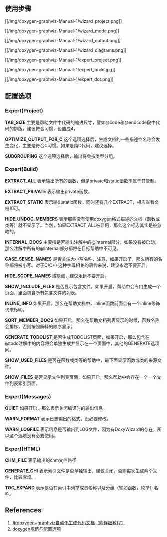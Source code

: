 ## 使用步骤

[[/img/doxygen-graphviz-Manual-1/wizard_project.png]]

[[/img/doxygen-graphviz-Manual-1/wizard_mode.png]]

[[/img/doxygen-graphviz-Manual-1/wizard_output.png]]

[[/img/doxygen-graphviz-Manual-1/wizard_diagrams.png]]

[[/img/doxygen-graphviz-Manual-1/expert_project.png]]

[[/img/doxygen-graphviz-Manual-1/expert_build.jpg]]

[[/img/doxygen-graphviz-Manual-1/expert_dot.png]]

## 配置选项

### Expert(Project)

**TAB_SIZE** 主要是帮助文件中代码的缩进尺寸，譬如@code和@endcode段中代码的排版，建议符合习惯，设置成4。

**OPTIMIZE_OUTPUT_FOR_C** 这个选项选择后，生成文档的一些描述性名称会发生变化，主要是符合C习惯。如果是纯C代码，建议选择。

**SUBGROUPING** 这个选项选择后，输出将会按类型分组。

### Expert(Build)

**EXTRACT_ALL** 表示输出所有的函数，但是private和static函数不属于其管制。

**EXTRACT_PRIVATE** 表示输出private函数。

**EXTRACT_STATIC** 表示输出static函数。同时还有几个EXTRACT，相应查看文档即可。

**HIDE_UNDOC_MEMBERS** 表示那些没有使用doxygen格式描述的文档（函数或类等）就不显示了。当然，如果EXTRACT_ALL被启用，那么这个标志其实是被忽略的。

**INTERNAL_DOCS** 主要指是否输出注解中的@internal部分。如果没有被启动，那么注解中所有的@internal部分都将在目标帮助中不可见。

**CASE_SENSE_NAMES** 是否关注大小写名称，注意，如果开启了，那么所有的名称都将被小写。对于C/C++这种字母相关的语言来说，建议永远不要开启。

**HIDE_SCOPE_NAMES** 域隐藏，建议永远不要开启。

**SHOW_INCLUDE_FILES** 是否显示包含文件，如果开启，帮助中会专门生成一个页面，里面包含所有包含文件的列表。

**INLINE_INFO** 如果开启，那么在帮助文档中，inline函数前面会有一个inline修饰词来标明。

**SORT_MEMBER_DOCS** 如果开启，那么在帮助文档列表显示的时候，函数名称会排序，否则按照解释的顺序显示。

**GENERATE_TODOLIST** 是否生成TODOLIST页面，如果开启，那么包含在@todo注解中的内容将会单独生成并显示在一个页面中，其他的GENERATE选项同。

**SHOW_USED_FILES** 是否在函数或类等的帮助中，最下面显示函数或类的来源文件。

**SHOW_FILES** 是否显示文件列表页面，如果开启，那么帮助中会存在一个一个文件列表索引页面。

### Expert(Messages)

**QUIET** 如果开启，那么表示关闭编译时的输出信息。

**WARN_FORMAT** 表示日志输出的格式，没必要修改。

**WARN_LOGFILE** 表示信息是否输出到LOG文件，因为有DoxyWizard的存在，所以这个选项没有必要使用。

### Expert(HTML)

**CHM_FILE** 表示输出的chm文件路径

**GENERATE_CHI** 表示索引文件是否单独输出，建议关闭。否则每次生成两个文件，比较麻烦。  
           
**TOC_EXPAND** 表示是否在索引中列举成员名称以及分组（譬如函数，枚举）名称。

## References
1. [用doxygen+graphviz自动化生成代码文档（附详细教程）](http://www.cnblogs.com/tianzhijiexian/p/4392924.html)
2. [doxygen规范与配置选项](http://blog.chinaunix.net/uid-23670869-id-2948890.html)
